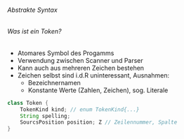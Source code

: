 ###### Abstrakte Syntax

###### Was ist ein Token?
- Atomares Symbol des Progamms
- Verwendung zwischen Scanner und Parser
- Kann auch aus mehreren Zeichen bestehen
- Zeichen selbst sind i.d.R uninteressant, Ausnahmen:
	- Bezeichnernamen
	- Konstante Werte (Zahlen, Zeichen), sog. Literale
```java
class Token {
	TokenKind kind; // enum TokenKind{...}
	String spelling;
	SourcsPosition position; Z // Zeilennummer, Spalte
}
```